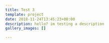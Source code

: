 ```yaml
---
title: Test 3
template: project
date: 2018-11-24T13:45:23+00:00
description: hello? im testing a description
gallery_images: []

---
```

